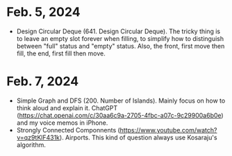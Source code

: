 # Feb. 5, 2024
- Design Circular Deque (641. Design Circular Deque). The tricky thing is to leave an empty slot forever when filling, to simplify how to distinguish between "full" status and "empty" status. Also, the front, first move then fill, the end, first fill then move.
# Feb. 7, 2024
- Simple Graph and DFS (200. Number of Islands). Mainly focus on how to think aloud and explain it. ChatGPT (https://chat.openai.com/c/30aa6c9a-2705-4fbc-a07c-9c29900a6b0e) and my voice memos in iPhone.
- Strongly Connected Componnents (https://www.youtube.com/watch?v=qz9tKlF431k). Airports. This kind of question always use Kosaraju's algorithm.